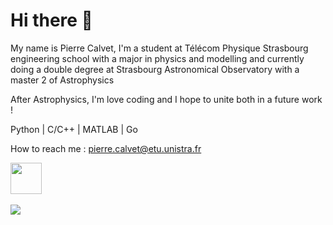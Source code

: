 # Hi there 👋

My name is Pierre Calvet, I'm a student at Télécom Physique Strasbourg engineering school with a major in physics and modelling and currently doing a double degree at Strasbourg Astronomical Observatory with a master 2 of Astrophysics

After Astrophysics, I'm love coding and I hope to unite both in a future work !

Python | C/C++ | MATLAB | Go

How to reach me : pierre.calvet@etu.unistra.fr

<img src= "https://s1.qwant.com/thumbr/0x380/3/c/883165537b1645b9865100c7aa0eb91eaa42dfc34242750c45c1c7202b5bc7/tumblr_n3guonuRot1qkmqj8o1_500.gif?u=https%3A%2F%2F66.media.tumblr.com%2F7dc256f33274723478c19a313c7f97eb%2Ftumblr_n3guonuRot1qkmqj8o1_500.gif&q=0&b=1&p=0&a=1" width="50"> <img src= "https://s1.qwant.com/thumbr/0x0/3/a/a9b961d2c20d871f83be76dc01ae96d401746608a222c50bbb5d0268394882/tenor.gif?u=https%3A%2F%2Fmedia1.tenor.com%2Fimages%2F8f96eead9652cd4d294cb40bb104ac4c%2Ftenor.gif%3Fitemid%3D17102760&q=0&b=1&p=0&a=0" width="10">

![](https://komarev.com/ghpvc/?username=Radical-Red)
